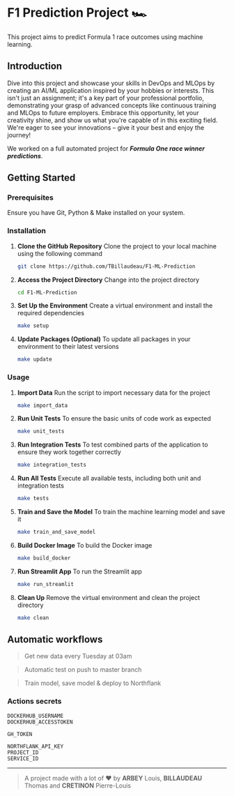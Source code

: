 # F1 Prediction Project 🏎️

This project aims to predict Formula 1 race outcomes using machine learning.


## Introduction

Dive into this project and showcase your skills in DevOps and MLOps by creating an AI/ML application inspired by your hobbies or interests. This isn't just an assignment; it's a key part of your professional portfolio, demonstrating your grasp of advanced concepts like continuous training and MLOps to future employers. Embrace this opportunity, let your creativity shine, and show us what you're capable of in this exciting field. We're eager to see your innovations – give it your best and enjoy the journey!

We worked on a full automated project for ***Formula One race winner predictions***.

## Getting Started

### Prerequisites

Ensure you have Git, Python & Make installed on your system.

### Installation

1. **Clone the GitHub Repository**
    Clone the project to your local machine using the following command
    ```bash
    git clone https://github.com/TBillaudeau/F1-ML-Prediction
    ```

2. **Access the Project Directory**
    Change into the project directory
    ```bash
    cd F1-ML-Prediction
    ```

3. **Set Up the Environment**
    Create a virtual environment and install the required dependencies
    ```bash
    make setup
    ```

4. **Update Packages (Optional)**
    To update all packages in your environment to their latest versions
    ```bash
    make update
    ```

### Usage

1. **Import Data**
    Run the script to import necessary data for the project
    ```bash
    make import_data
    ```

2. **Run Unit Tests**
    To ensure the basic units of code work as expected
    ```bash
    make unit_tests
    ```

3. **Run Integration Tests**
    To test combined parts of the application to ensure they work together correctly
    ```bash
    make integration_tests
    ```

4. **Run All Tests**
    Execute all available tests, including both unit and integration tests
    ```bash
    make tests
    ```

5. **Train and Save the Model**
    To train the machine learning model and save it
    ```bash
    make train_and_save_model
    ```

6. **Build Docker Image**
    To build the Docker image
    ```bash
    make build_docker
    ```

7. **Run Streamlit App**
    To run the Streamlit app
    ```bash
    make run_streamlit
    ```

8. **Clean Up**
    Remove the virtual environment and clean the project directory
    ```bash
    make clean
    ```

## Automatic workflows
> Get new data every Tuesday at 03am

> Automatic test on push to master branch

> Train model, save model & deploy to Northflank

### Actions secrets
```
DOCKERHUB_USERNAME
DOCKERHUB_ACCESSTOKEN

GH_TOKEN
 
NORTHFLANK_API_KEY
PROJECT_ID
SERVICE_ID
```

---
> A project made with a lot of ❤️ by **ARBEY** Louis, **BILLAUDEAU** Thomas and **CRETINON** Pierre-Louis